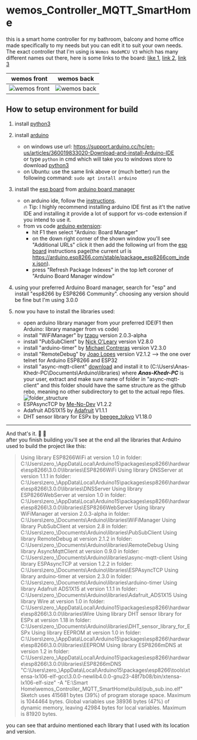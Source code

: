 # wemos_Controller_MQTT_SmartHome
this is a smart home controller for my bathroom, balcony and home office made specifically to my needs but you can edit it to suit your own needs.
The exact controller that I'm using is `Wemos NodeMCU V3` which has many different names out there, here is some links to the board: [like 1](https://www.elecbee.com/en-24443-3Pcs-NodeMCU-V3-340G-Lua-WIFI-Module-Integration-Of-ESP8266-Extra-Memory-32M-Flash), [link 2](https://www.amazon.eg/dp/B0B6SWKRZN?ref_=cm_sw_r_cp_ud_dp_RTM9NTGJZEV2W1SRYX2V), [link 3](https://ar.aliexpress.com/item/32815804751.html?gatewayAdapt=glo2ara)

wemos front                |  wemos back
:-------------------------:|:-------------------------:
![wemos front](https://cdn1.botland.store/67475-pdt_540/wifi-module-esp8266-wemos-nodemcu-v3-32mb-11-gpio-adc-pwm.jpg)  |  ![wemos back](https://cdn2.botland.store/67477-pdt_540/wifi-module-esp8266-wemos-nodemcu-v3-32mb-11-gpio-adc-pwm.jpg)


## How to setup environment for build

1. install [python3](https://python.org/)
2. install [arduino](https://www.arduino.cc)

    - on windows use url: <https://support.arduino.cc/hc/en-us/articles/360019833020-Download-and-install-Arduino-IDE>  
  or type `python` in cmd which will take you to windows store to download [python3](https://www.microsoft.com/store/productId/9PJPW5LDXLZ5)
    - on Ubuntu: use the same link above or (much better) run the following command: `sudo apt install arduino`

3. install the [esp board](https://github.com/esp8266/Arduino#installing-with-boards-manager) from [arduino board manager](https://github.com/esp8266/Arduino#installing-with-boards-manager)  

    - on arduino ide, follow the [instructions](https://github.com/esp8266/Arduino#installing-with-boards-manager).  
    :fire: Tip: I highly recommend installing arduino IDE first as it't the native IDE and installing it provide a lot of support for vs-code extension if you intend to use it.
    - from vs code [arduino extension](https://marketplace.visualstudio.com/items?itemName=vsciot-vscode.vscode-arduino):
        - hit F1 then select "Arduino: Board Manager"
        - on the down right corner of the shown window you'll see "Additional URLs" click it then add the following url from the [esp board](https://github.com/esp8266/Arduino#installing-with-boards-manager) instructions page(the current url is https://arduino.esp8266.com/stable/package_esp8266com_index.json).
        - press "Refresh Package Indexes" in the top left coroner of "Arduino Board Manager window"

4. using your preferred Arduino Board manager, search for "esp" and install "esp8266 by ESP8266 Community". choosing any version should be fine but I'm using 3.0.0

5. now you have to install the libraries used:

    - open arduino library manager from your preferred IDE(F1 then Arduino: library manager from vs code)
    - install "WiFiManager" by [tzapu](https://github.com/tzapu/WiFiManager) version 2.0.3-alpha
    - install "PubSubClient" by [Nick O'Leary](https://github.com/knolleary/pubsubclient) version V2.8.0
    - install "arduino-timer" by [Michael Contreras](https://github.com/contrem/arduino-timer) version V2.3.0
    - install "RemoteDebug" by [Joao Lopes](https://github.com/JoaoLopesF/RemoteDebug) version V2.1.2 --> the one over telnet for Arduino ESP8266 and ESP32
    - install "async-mqtt-client" [download](https://github.com/marvinroger/async-mqtt-client/tree/89bf46485d5b60ce1e8e5e4d265a9c1570de3dc5) and install it to (C:\Users\Anas-Khedr-PC\Documents\Arduino\libraries) where ***Anas-Khedr-PC*** is your user, extract and make sure name of folder in "async-mqtt-client" and this folder should have the same structure as the github rebo, meaning no other subdirectory to get to the actual repo files.
    ![folder_structure](https://i.imgur.com/QhWOZAC.png)
    - ESPAsyncTCP by [Me-No-Dev](https://github.com/dvarrel/ESPAsyncTCP) V1.2.2
    - Adafruit ADS1X15 by [Adafruit](https://github.com/adafruit/Adafruit_ADS1X15) V1.1.1
    - DHT sensor library for ESPx by [beegee_tokyo](https://github.com/beegee-tokyo/DHTesp) V1.18.0

---

And that's it. :tada: :tada:  
after you finish building you'll see at the end all the libraries that Arduino used to build the project like this:
> Using library ESP8266WiFi at version 1.0 in folder: C:\Users\zero_\AppData\Local\Arduino15\packages\esp8266\hardware\esp8266\3.0.0\libraries\ESP8266WiFi 
Using library DNSServer at version 1.1.1 in folder: C:\Users\zero_\AppData\Local\Arduino15\packages\esp8266\hardware\esp8266\3.0.0\libraries\DNSServer 
Using library ESP8266WebServer at version 1.0 in folder: C:\Users\zero_\AppData\Local\Arduino15\packages\esp8266\hardware\esp8266\3.0.0\libraries\ESP8266WebServer 
Using library WiFiManager at version 2.0.3-alpha in folder: C:\Users\zero_\Documents\Arduino\libraries\WiFiManager 
Using library PubSubClient at version 2.8 in folder: C:\Users\zero_\Documents\Arduino\libraries\PubSubClient 
Using library RemoteDebug at version 2.1.2 in folder: C:\Users\zero_\Documents\Arduino\libraries\RemoteDebug 
Using library AsyncMqttClient at version 0.9.0 in folder: C:\Users\zero_\Documents\Arduino\libraries\async-mqtt-client 
Using library ESPAsyncTCP at version 1.2.2 in folder: C:\Users\zero_\Documents\Arduino\libraries\ESPAsyncTCP 
Using library arduino-timer at version 2.3.0 in folder: C:\Users\zero_\Documents\Arduino\libraries\arduino-timer 
Using library Adafruit ADS1X15 at version 1.1.1 in folder: C:\Users\zero_\Documents\Arduino\libraries\Adafruit_ADS1X15 
Using library Wire at version 1.0 in folder: C:\Users\zero_\AppData\Local\Arduino15\packages\esp8266\hardware\esp8266\3.0.0\libraries\Wire 
Using library DHT sensor library for ESPx at version 1.18 in folder: C:\Users\zero_\Documents\Arduino\libraries\DHT_sensor_library_for_ESPx 
Using library EEPROM at version 1.0 in folder: C:\Users\zero_\AppData\Local\Arduino15\packages\esp8266\hardware\esp8266\3.0.0\libraries\EEPROM 
Using library ESP8266mDNS at version 1.2 in folder: C:\Users\zero_\AppData\Local\Arduino15\packages\esp8266\hardware\esp8266\3.0.0\libraries\ESP8266mDNS 
"C:\\Users\\zero_\\AppData\\Local\\Arduino15\\packages\\esp8266\\tools\\xtensa-lx106-elf-gcc\\3.0.0-newlib4.0.0-gnu23-48f7b08/bin/xtensa-lx106-elf-size" -A "E:\\Smart Home\\wemos_Controller_MQTT_SmartHome\\build/pub_sub.ino.elf"
Sketch uses 415681 bytes (39%) of program storage space. Maximum is 1044464 bytes.
Global variables use 38936 bytes (47%) of dynamic memory, leaving 42984 bytes for local variables. Maximum is 81920 bytes.

you can see that arduino mentioned each library that I used with its location and version.
